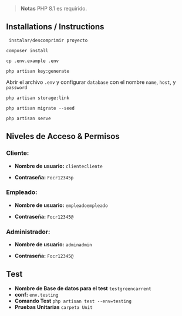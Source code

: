 > **Notas**
> PHP 8.1 es requirido.

## Installations / Instructions

``` instalar/descomprimir proyecto```

``` composer install ```

``` cp .env.example .env ```

``` php artisan key:generate ```

Abrir el archivo `.env` y configurar `database` con el nombre `name`, `host`, y `password`

``` php artisan storage:link ```

``` php artisan migrate --seed ```

``` php artisan serve ```

## Niveles de Acceso & Permisos


### Cliente:

- **Nombre de usuario:** ``` clientecliente ```

- **Contraseña:** ``` Focr12345p ```

### Empleado:

- **Nombre de usuario:** ``` empleadoempleado ```

- **Contraseña:** ``` Focr12345@ ```

### Administrador:

- **Nombre de usuario:** ``` adminadmin ```

- **Contraseña:** ``` Focr12345@ ```

## Test
- **Nombre de Base de datos para el test** ``` testgreencarrent ```
- **conf:** ``` env.testing ```
- **Comando Test** ``` php artisan test --env=testing    ```
- **Pruebas Unitarias** ``` carpeta Unit ```
